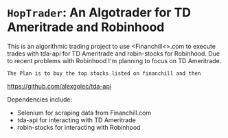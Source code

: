 ``HopTrader``: An Algotrader for TD Ameritrade and Robinhood
========================================
This is an algorithmic trading project to use <Financhill<>.com to execute trades with tda-api for TD Ameritrade and robin-stocks for Robinhood. Due to recent problems with Robinhood I'm planning to focus on TD Ameritrade.

    The Plan is to buy the top stocks listed on financhill and then
<https://github.com/alexgolec/tda-api>

Dependencies include:
* Selenium for scraping data from Financhill.com
* tda-api for interacting with TD Ameritrade
* robin-stocks for interacting with Robinhood